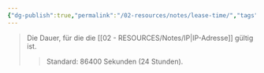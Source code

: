 ```yaml
---
{"dg-publish":true,"permalink":"/02-resources/notes/lease-time/","tags":["netzwerk"],"noteIcon":"","updated":"2024-10-17T20:37:28.000+02:00"}
---
```


>Die Dauer, für die die [[02 - RESOURCES/Notes/IP\|IP-Adresse]] gültig ist.
>>Standard: 86400 Sekunden (24 Stunden).
